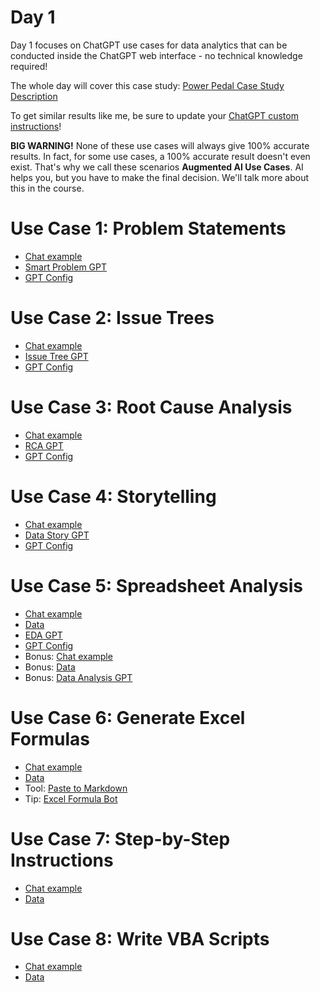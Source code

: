 # Day 1

Day 1 focuses on ChatGPT use cases for data analytics that can be conducted inside the ChatGPT web interface - no technical knowledge required!

The whole day will cover this case study: [Power Pedal Case Study Description](https://github.com/tobiaszwingmann/chatgpt-for-data-analytics/blob/main/Day%201/Case%20Study_%20Pedal%20Power%20Inc.pdf)

To get similar results like me, be sure to update your [ChatGPT custom instructions](https://github.com/tobiaszwingmann/chatgpt-for-data-analytics/blob/main/Day%201/custom_instructions.md)!

**BIG WARNING!** None of these use cases will always give 100% accurate results. In fact, for some use cases, a 100% accurate result doesn't even exist. That's why we call these scenarios **Augmented AI Use Cases**. AI helps you, but you have to make the final decision. We'll talk more about this in the course.

# Use Case 1: Problem Statements
- [Chat example](https://chat.openai.com/share/3a5274f8-2ddb-4cf7-bc6e-88ad407b64b7)
- [Smart Problem GPT](https://chat.openai.com/g/g-tHZOlUaYD-smart-problem-gpt)
- [GPT Config](https://github.com/tobiaszwingmann/chatgpt-for-data-analytics/blob/main/Day%201/GPT%20Configs/smart-problem-gpt.md)

# Use Case 2: Issue Trees
- [Chat example](https://chat.openai.com/share/91828f4e-7006-4403-b536-6d99c20fab45)
- [Issue Tree GPT](https://chat.openai.com/g/g-qaKT45vrL-issue-tree-gpt)
- [GPT Config](https://github.com/tobiaszwingmann/chatgpt-for-data-analytics/blob/main/Day%201/GPT%20Configs/Issue-tree-gpt.md)

# Use Case 3: Root Cause Analysis
- [Chat example](https://chat.openai.com/share/2e942b04-f8cf-49d3-9dff-cfe4682b540f)
- [RCA GPT](https://chat.openai.com/g/g-3fPXHFQOm-rca-gpt)
- [GPT Config](https://github.com/tobiaszwingmann/chatgpt-for-data-analytics/blob/main/Day%201/GPT%20Configs/RCA-gpt.md)

# Use Case 4: Storytelling
- [Chat example](https://chat.openai.com/share/bfe36a5a-2486-4950-b3df-6df48e638451)
- [Data Story GPT](https://chat.openai.com/g/g-tF6UvnShB-data-storytelling-gpt)
- [GPT Config](https://github.com/tobiaszwingmann/chatgpt-for-data-analytics/blob/main/Day%201/GPT%20Configs/data-storytelling-gpt.md)

# Use Case 5: Spreadsheet Analysis
- [Chat example](https://chat.openai.com/share/da773a1f-ef61-4b04-ac37-58b42fdba62b)
- [Data](https://github.com/tobiaszwingmann/chatgpt-for-data-analytics/blob/main/Day%201/Store-Reports.xlsx)
- [EDA GPT](https://chat.openai.com/g/g-Vq2Ro5JoV-eda-gpt)
- [GPT Config](https://github.com/tobiaszwingmann/chatgpt-for-data-analytics/blob/main/Day%201/GPT%20Configs/EDA-gpt.md)
- Bonus: [Chat example](https://chat.openai.com/share/23c64741-a636-43c6-a7f2-cbbc2008739a)
- Bonus: [Data](https://github.com/tobiaszwingmann/chatgpt-for-data-analytics/blob/main/Day%201/Ecommerce-Transactions.csv)
- Bonus: [Data Analysis GPT](https://chat.openai.com/g/g-HMNcP6w7d-data-analysis)

# Use Case 6: Generate Excel Formulas
- [Chat example](https://chat.openai.com/share/dcaf6395-3d46-4149-9aa4-f7cd02737c87)
- [Data](https://github.com/tobiaszwingmann/chatgpt-for-data-analytics/blob/main/Day%201/Email-Report.xlsx)
- Tool: [Paste to Markdown](https://euangoddard.github.io/clipboard2markdown/)
- Tip: [Excel Formula Bot](https://formulabot.com)

# Use Case 7: Step-by-Step Instructions
- [Chat example](https://chat.openai.com/share/3236285b-37c5-4b41-87d1-6760dcf1bf89)
- [Data](https://github.com/tobiaszwingmann/chatgpt-for-data-analytics/blob/main/Day%201/Managers_sales_report.xlsx)

# Use Case 8: Write VBA Scripts
- [Chat example](https://chat.openai.com/share/85e0d622-6ded-494e-9767-9826cb919d6f)
- [Data](https://github.com/tobiaszwingmann/chatgpt-for-data-analytics/blob/main/Day%201/Managers_sales_report.xlsx)

